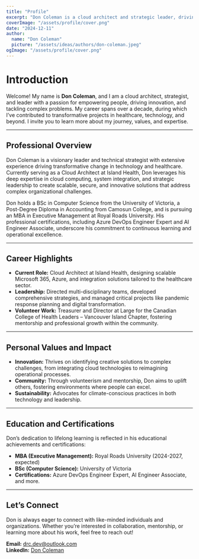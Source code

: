 ```yaml
---
title: "Profile"
excerpt: "Don Coleman is a cloud architect and strategic leader, driving innovation and impactful change in healthcare and technology through mentorship, transformative solutions, and a passion for community empowerment."
coverImage: "/assets/profile/cover.png"
date: "2024-12-11"
author:
  name: "Don Coleman"
  picture: "/assets/ideas/authors/don-coleman.jpeg"
ogImage: "/assets/profile/cover.png"
---
```


# Introduction

Welcome! My name is **Don Coleman**, and I am a cloud architect, strategist, and leader with a passion for empowering people, driving innovation, and tackling complex problems. My career spans over a decade, during which I’ve contributed to transformative projects in healthcare, technology, and beyond. I invite you to learn more about my journey, values, and expertise.

---

## Professional Overview

Don Coleman is a visionary leader and technical strategist with extensive experience driving transformative change in technology and healthcare. Currently serving as a Cloud Architect at Island Health, Don leverages his deep expertise in cloud computing, system integration, and strategic leadership to create scalable, secure, and innovative solutions that address complex organizational challenges.

Don holds a BSc in Computer Science from the University of Victoria, a Post-Degree Diploma in Accounting from Camosun College, and is pursuing an MBA in Executive Management at Royal Roads University. His professional certifications, including Azure DevOps Engineer Expert and AI Engineer Associate, underscore his commitment to continuous learning and operational excellence.

---

## Career Highlights

- **Current Role:** Cloud Architect at Island Health, designing scalable Microsoft 365, Azure, and integration solutions tailored to the healthcare sector.
- **Leadership:** Directed multi-disciplinary teams, developed comprehensive strategies, and managed critical projects like pandemic response planning and digital transformation.
- **Volunteer Work:** Treasurer and Director at Large for the Canadian College of Health Leaders – Vancouver Island Chapter, fostering mentorship and professional growth within the community.

---

## Personal Values and Impact

- **Innovation:** Thrives on identifying creative solutions to complex challenges, from integrating cloud technologies to reimagining operational processes.
- **Community:** Through volunteerism and mentorship, Don aims to uplift others, fostering environments where people can excel.
- **Sustainability:** Advocates for climate-conscious practices in both technology and leadership.

---

## Education and Certifications

Don’s dedication to lifelong learning is reflected in his educational achievements and certifications:

- **MBA (Executive Management):** Royal Roads University (2024-2027, expected)
- **BSc (Computer Science):** University of Victoria
- **Certifications:** Azure DevOps Engineer Expert, AI Engineer Associate, and more.

---

## Let’s Connect

Don is always eager to connect with like-minded individuals and organizations. Whether you’re interested in collaboration, mentorship, or learning more about his work, feel free to reach out!

**Email:** [drc.dev@outlook.com](mailto:drc.dev@outlook.com)  
**LinkedIn:** [Don Coleman](https://www.linkedin.com/in/donald-coleman)
